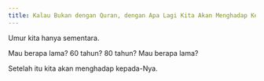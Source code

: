 ```yaml
---
title: Kalau Bukan dengan Quran, dengan Apa Lagi Kita Akan Menghadap Kepada-Nya?
---
```


Umur kita hanya sementara.

Mau berapa lama? 60 tahun? 80 tahun? Mau berapa lama?

Setelah itu kita akan menghadap kepada-Nya.